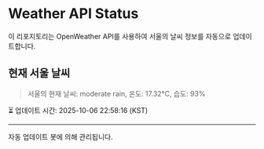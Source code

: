 
# Weather API Status

이 리포지토리는 OpenWeather API를 사용하여 서울의 날씨 정보를 자동으로 업데이트합니다.

## 현재 서울 날씨
> 서울의 현재 날씨: moderate rain, 온도: 17.32°C, 습도: 93%

⏳ 업데이트 시간: 2025-10-06 22:58:16 (KST)

---
자동 업데이트 봇에 의해 관리됩니다.
